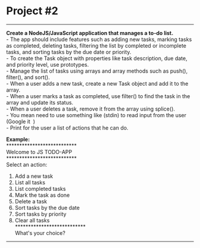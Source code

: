 # Project #2
---
**Create a NodeJS/JavaScript application that manages a to-do list.**  
\- The app should include features such as adding new tasks, marking tasks as completed, deleting tasks, filtering the list by completed or incomplete tasks, and sorting tasks by the due date or priority.  
\- To create the Task object with properties like task description, due date, and priority level, use prototypes.  
\- Manage the list of tasks using arrays and array methods such as push(), filter(), and sort().  
\- When a user adds a new task, create a new Task object and add it to the array.  
\- When a user marks a task as completed, use filter() to find the task in the array and update its status.  
\- When a user deletes a task, remove it from the array using splice().  
\- You mean need to use something like (stdin) to read input from the user (Google it  )  
\- Print for the user a list of actions that he can do.  
  
**Example:**  
\*\*\*\*\*\*\*\*\*\*\*\*\*\*\*\*\*\*\*\*\*\*\*\*\*\*\*  
Welcome to JS TODO-APP  
\*\*\*\*\*\*\*\*\*\*\*\*\*\*\*\*\*\*\*\*\*\*\*\*\*\*\*  
Select an action:  
1) Add a new task  
2) List all tasks  
3) List completed tasks  
4) Mark the task as done  
5) Delete a task  
6) Sort tasks by the due date  
7) Sort tasks by priority  
8) Clear all tasks  
\*\*\*\*\*\*\*\*\*\*\*\*\*\*\*\*\*\*\*\*\*\*\*\*\*\*\*  
What's your choice?

---
